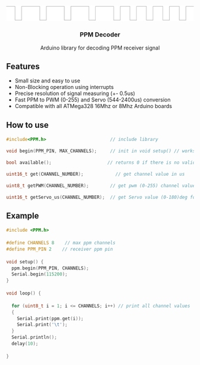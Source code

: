 ![PROJECT_PHOTO](https://github.com/VICLER/PPMDecoder/blob/master/ppm_img.PNG)

<h3 align="center">PPM Decoder</h3>
<p align="center">Arduino library for decoding PPM receiver signal</p>

<!-- FEAUTURES -->
## Features
* Small size and easy to use
* Non-Blocking operation using interrupts
* Precise resolution of signal measuring (+- 0.5us)
* Fast PPM to PWM (0-255) and Servo (544-2400us) conversion
* Compatible with all ATMega328 16Mhz or 8Mhz Arduino boards

## How to use
```C++
#include<PPM.h>                        // include library
```
```C++
void begin(PPM_PIN, MAX_CHANNELS);     // init in void setup() // works only with pin 2(PD2) or pin 3(PD3)
```
```C++
bool available();                     // returns 0 if there is no valid pulses from receiver
```
```C++
uint16_t get(CHANNEL_NUMBER);            // get channel value in us
```
```C++
uint8_t getPWM(CHANNEL_NUMBER);        // get pwm (0-255) channel value
```
```C++
uint16_t getServo_us(CHANNEL_NUMBER);  // get Servo value (0-180)deg for using with Servo.writeMicroseconds() in range (544-2400)us
```
## Example
```C++
#include <PPM.h>

#define CHANNELS 8    // max ppm channels
#define PPM_PIN 2    // receiver ppm pin

void setup() {
  ppm.begin(PPM_PIN, CHANNELS);
  Serial.begin(115200);
}

void loop() {

  for (uint8_t i = 1; i <= CHANNELS; i++) // print all channel values
  {
    Serial.print(ppm.get(i));
    Serial.print('\t');
  }
  Serial.println();
  delay(10);

}
```